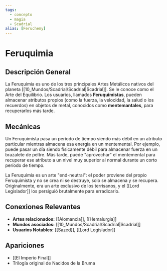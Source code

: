 ```yaml
---
tags:
  - concepto
  - magia
  - Scadrial
alias: [Feruchemy]
---
```


# Feruquimia

## Descripción General
La Feruquimia es uno de los tres principales Artes Metálicos nativos del planeta [[10_Mundos/Scadrial/Scadrial|Scadrial]]. Se le conoce como el Arte del Equilibrio. Los usuarios, llamados **Feruquimistas**, pueden almacenar atributos propios (como la fuerza, la velocidad, la salud o los recuerdos) en objetos de metal, conocidos como **mentemantales**, para recuperarlos más tarde.

## Mecánicas
Un Feruquimista pasa un período de tiempo siendo más débil en un atributo particular mientras almacena esa energía en un mentemental. Por ejemplo, puede pasar un día siendo físicamente débil para almacenar fuerza en un brazalete de peltre. Más tarde, puede "aprovechar" el mentemental para recuperar ese atributo a un nivel muy superior al normal durante un corto período de tiempo.

La Feruquimia es un arte "end-neutral": el poder proviene del propio Feruquimista y no se crea ni se destruye, solo se almacena y se recupera. Originalmente, era un arte exclusivo de los terrisanos, y el [[Lord Legislador]] los persiguió brutalmente para erradicarlo.

## Conexiones Relevantes
* **Artes relacionados:** [[Alomancia]], [[Hemalurgia]]
* **Mundos asociados:** [[10_Mundos/Scadrial/Scadrial|Scadrial]]
* **Usuarios Notables:** [[Sazed]], [[Lord Legislador]]

## Apariciones
* [[El Imperio Final]]
* Trilogía original de Nacidos de la Bruma
